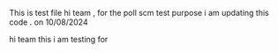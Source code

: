 This is test file 
hi team , for the poll scm test purpose i am updating this code . on 10/08/2024

hi team this i am testing for 
